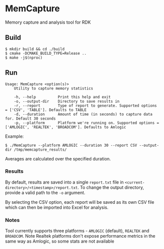 # MemCapture

Memory capture and analysis tool for RDK

## Build

```shell
$ mkdir build && cd ./build
$ cmake -DCMAKE_BUILD_TYPE=Release ..
$ make -j$(nproc)
```

## Run

```
Usage: MemCapture <option(s)>
    Utility to capture memory statistics

    -h, --help          Print this help and exit
    -o, --output-dir    Directory to save results in
    -r, --report        Type of report to generate. Supported options = ['CSV', 'TABLE']. Defaults to TABLE
    -d, --duration      Amount of time (in seconds) to capture data for. Default 30 seconds
    -p, --platform      Platform we're running on. Supported options = ['AMLOGIC', 'REALTEK', 'BROADCOM']. Defaults to Amlogic
```

Example:

```shell
$ ./MemCapture --platform AMLOGIC --duration 30 --report CSV --output-dir /tmp/memcapture_results/
```

Averages are calculated over the specified duration.

### Results

By default, results are saved into a single `report.txt` file in `<current-directory>/<timestamp>/report.txt`. To change
the output directory, provide a valid path to the `-o` argument.

By selecting the CSV option, each report will be saved as its own CSV file which can then be imported into Excel for
analysis.

### Notes

Tool currently supports three platforms - `AMLOGIC` (default), `REALTEK` and `BROADCOM`. Note Realtek platforms don't
expose performance metrics in the same way as Amlogic, so some stats are not available
